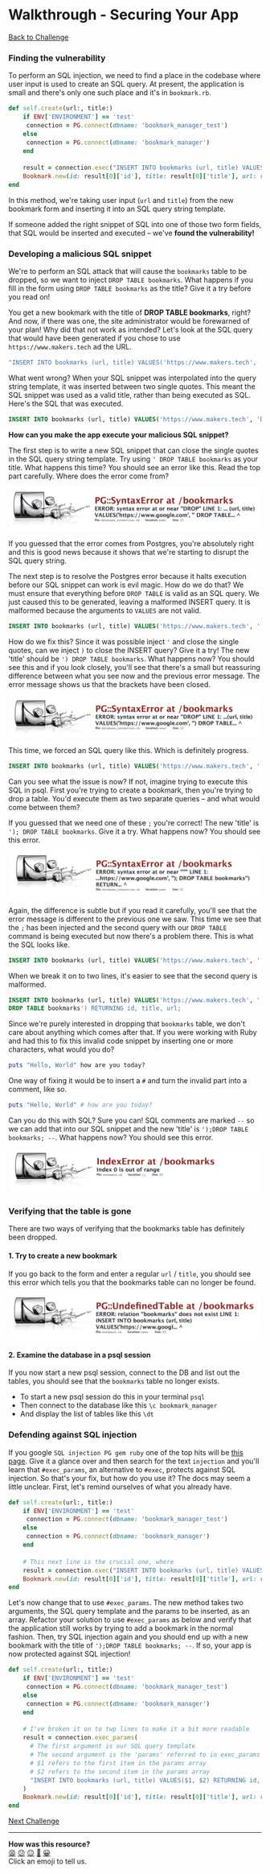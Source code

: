 # Walkthrough - Securing Your App

[Back to Challenge](../12_securing_your_app.md)

### Finding the vulnerability

To perform an SQL injection, we need to find a place in the codebase where user input is used to create an SQL query. At present, the application is small and there's only one such place and it's in `bookmark.rb`.

```ruby
def self.create(url:, title:)
    if ENV['ENVIRONMENT'] == 'test'
     connection = PG.connect(dbname: 'bookmark_manager_test')
    else
     connection = PG.connect(dbname: 'bookmark_manager')
    end

    result = connection.exec("INSERT INTO bookmarks (url, title) VALUES('#{url}', '#{title}') RETURNING id, title, url;")
    Bookmark.new(id: result[0]['id'], title: result[0]['title'], url: result[0]['url'])
end
```

In this method, we're taking user input (`url` and `title`) from the new bookmark form and inserting it into an SQL query string template.

If someone added the right snippet of SQL into one of those two form fields, that SQL would be inserted and executed – we've **found the vulnerability!**

### Developing a malicious SQL snippet

We're to perform an SQL attack that will cause the `bookmarks` table to be dropped, so we want to inject `DROP TABLE bookmarks`. What happens if you fill in the form using `DROP TABLE bookmarks` as the title?  Give it a try before you read on!

You get a new bookmark with the title of **DROP TABLE bookmarks**, right? And now, if there was one, the site administrator would be forewarned of your plan! Why did that not work as intended? Let's look at the SQL query that would have been generated if you chose to use `https://www.makers.tech` ad the URL.

```ruby
"INSERT INTO bookmarks (url, title) VALUES('https://www.makers.tech', 'DROP TABLE bookmarks') RETURNING id, title, url;"
```

What went wrong? When your SQL snippet was interpolated into the query string template, it was inserted between two single quotes. This meant the SQL snippet was used as a valid title, rather than being executed as SQL.  Here's the SQL that was executed.

```sql
INSERT INTO bookmarks (url, title) VALUES('https://www.makers.tech', 'DROP TABLE bookmarks') RETURNING id, title, url;
```

**How can you make the app execute your malicious SQL snippet?**

The first step is to write a new SQL snippet that can close the single quotes in the SQL query string template. Try using `' DROP TABLE bookmarks` as your title.  What happens this time?  You should see an error like this. Read the top part carefully.  Where does the error come from?

![Successfully closed quotes](../images/close_quotes_error.png)

If you guessed that the error comes from Postgres, you're absolutely right and this is good news because it shows that we're starting to disrupt the SQL query string.

The next step is to resolve the Postgres error because it halts execution before our SQL snippet can work is evil magic. How do we do that? We must ensure that everything before `DROP TABLE` is valid as an SQL query.  We just caused this to be generated, leaving a malformed INSERT query. It is malformed because the arguments to `VALUES` are not valid.

```sql
INSERT INTO bookmarks (url, title) VALUES('https://www.makers.tech', '' DROP TABLE bookmarks') RETURNING id, title, url;
```

How do we fix this? Since it was possible inject `'` and close the single quotes, can we inject `)` to close the INSERT query?  Give it a try! The new 'title' should be `') DROP TABLE bookmarks`. What happens now? You should see this and if you look closely, you'll see that there's a small but reassuring difference between what you see now and the previous error message.  The error message shows us that the brackets have been closed.

![Successfully closed brackets](../images/close_brackets_error.png)

This time, we forced an SQL query like this. Which is definitely progress.

```sql
INSERT INTO bookmarks (url, title) VALUES('https://www.makers.tech', '') DROP TABLE bookmarks') RETURNING id, title, url;
```

Can you see what the issue is now? If not, imagine trying to execute this SQL in psql. First you're trying to create a bookmark, then you're trying to drop a table. You'd execute them as two separate queries – and what would come between them?

If you guessed that we need one of these `;` you're correct! The new 'title' is `'); DROP TABLE bookmarks`.  Give it a try.  What happens now? You should see this error.

![Successfully ended line](../images/end_of_query_error.png)

Again, the difference is subtle but if you read it carefully, you'll see that the error message is different to the previous one we saw. This time we see that the `;` has been injected and the second query with our `DROP TABLE` command is being executed but now there's a problem there.  This is what the SQL looks like.

```sql
INSERT INTO bookmarks (url, title) VALUES('https://www.makers.tech', '') DROP TABLE bookmarks') RETURNING id, title, url;
```

When we break it on to two lines, it's easier to see that the second query is malformed.

```sql
INSERT INTO bookmarks (url, title) VALUES('https://www.makers.tech', '');
DROP TABLE bookmarks') RETURNING id, title, url;
```

Since we're purely interested in dropping that `bookmarks` table, we don't care about anything which comes after that.  If you were working with Ruby and had this to fix this invalid code snippet by inserting one or more characters, what would you do?

```ruby
puts "Hello, World" how are you today?
```

One way of fixing it would be to insert a `#` and turn the invalid part into a comment, like so.

```ruby
puts "Hello, World" # how are you today?
```

Can you do this with SQL? Sure you can! SQL comments are marked `--` so we can add that into our SQL snippet and the new 'title' is `');DROP TABLE bookmarks; --`.  What happens now? You should see this error.

![Injection success](../images/sql_injection_success_error.png)

### Verifying that the table is gone

There are two ways of verifying that the bookmarks table has definitely been dropped.

#### 1. Try to create a new bookmark

If you go back to the form and enter a regular `url` / `title`, you should see this error which tells you that the bookmarks table can no longer be found.

  ![Undefined table](../images/undefined_table.png)

#### 2. Examine the database in a psql session

If you now start a new psql session, connect to the DB and list out the tables, you should see that the `bookmarks` table no longer exists.

  - To start a new psql session do this in your terminal `psql`
  - Then connect to the database like this `\c bookmark_manager`
  - And display the list of tables like this `\dt`

### Defending against SQL injection

If you google `SQL injection PG gem ruby` one of the top hits will be [this page](https://www.rubydoc.info/gems/pg/PG%2FConnection:exec_params). Give it a glance over and then search for the text `injection` and you'll learn that `#exec_params`, an alternative to `#exec`, protects against SQL injection.  So that's your fix, but how do you use it? The docs may seem a little unclear. First, let's remind ourselves of what you already have.

```ruby
def self.create(url:, title:)
    if ENV['ENVIRONMENT'] == 'test'
     connection = PG.connect(dbname: 'bookmark_manager_test')
    else
     connection = PG.connect(dbname: 'bookmark_manager')
    end

    # This next line is the crucial one, where
    result = connection.exec("INSERT INTO bookmarks (url, title) VALUES('#{url}', '#{title}') RETURNING id, title, url;")
    Bookmark.new(id: result[0]['id'], title: result[0]['title'], url: result[0]['url'])
end
```

Let's now change that to use `#exec_params`.  The new method takes two arguments, the SQL query template and the params to be inserted, as an array. Refactor your solution to use `#exec_params` as below and verify that the application still works by trying to add a bookmark in the normal fashion.  Then, try SQL injection again and you should end up with a new bookmark with the title of `');DROP TABLE bookmarks; --`.  If so, your app is now protected against SQL injection!

```ruby
def self.create(url:, title:)
    if ENV['ENVIRONMENT'] == 'test'
     connection = PG.connect(dbname: 'bookmark_manager_test')
    else
     connection = PG.connect(dbname: 'bookmark_manager')
    end

    # I've broken it on to twp lines to make it a bit more readable
    result = connection.exec_params(
      # The first argument is our SQL query template
      # The second argument is the 'params' referred to in exec_params
      # $1 refers to the first item in the params array
      # $2 refers to the second item in the params array
      "INSERT INTO bookmarks (url, title) VALUES($1, $2) RETURNING id, title, url;", [url, title]
    )
    Bookmark.new(id: result[0]['id'], title: result[0]['title'], url: result[0]['url'])
end
```

[Next Challenge](../13_deleting_bookmarks.md)

<!-- BEGIN GENERATED SECTION DO NOT EDIT -->

---

**How was this resource?**  
[😫](https://airtable.com/shrUJ3t7KLMqVRFKR?prefill_Repository=makersacademy/course&prefill_File=apprenticeships_bookmark_manager/walkthroughs/12.md&prefill_Sentiment=😫) [😕](https://airtable.com/shrUJ3t7KLMqVRFKR?prefill_Repository=makersacademy/course&prefill_File=apprenticeships_bookmark_manager/walkthroughs/12.md&prefill_Sentiment=😕) [😐](https://airtable.com/shrUJ3t7KLMqVRFKR?prefill_Repository=makersacademy/course&prefill_File=apprenticeships_bookmark_manager/walkthroughs/12.md&prefill_Sentiment=😐) [🙂](https://airtable.com/shrUJ3t7KLMqVRFKR?prefill_Repository=makersacademy/course&prefill_File=apprenticeships_bookmark_manager/walkthroughs/12.md&prefill_Sentiment=🙂) [😀](https://airtable.com/shrUJ3t7KLMqVRFKR?prefill_Repository=makersacademy/course&prefill_File=apprenticeships_bookmark_manager/walkthroughs/12.md&prefill_Sentiment=😀)  
Click an emoji to tell us.

<!-- END GENERATED SECTION DO NOT EDIT -->
